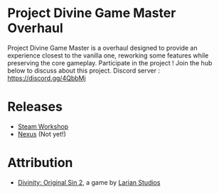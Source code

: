 Project Divine Game Master Overhaul
=======
Project Divine Game Master is a overhaul designed to provide an experience closest to the vanilla one, reworking some features while preserving the core gameplay.
Participate in the project ! Join the hub below to discuss about this project.
Discord server : https://discord.gg/4QbbMj

# Releases
* [Steam Workshop](https://steamcommunity.com/sharedfiles/filedetails/?id=2060844495) 
* [Nexus]() (Not yet!)

# Attribution
- [Divinity: Original Sin 2](http://store.steampowered.com/app/435150/Divinity_Original_Sin_2/), a game by [Larian Studios](http://larian.com/)
